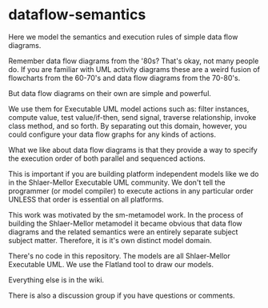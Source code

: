 # dataflow-semantics
Here we model the semantics and execution rules of simple data flow diagrams.

Remember data flow diagrams from the '80s? That's okay, not many people do.
If you are familiar with UML activity diagrams these are a weird fusion of flowcharts from the 60-70's and data flow diagrams from the 70-80's.

But data flow diagrams on their own are simple and powerful.

We use them for Executable UML model actions such as: filter instances, compute value, test value/if-then, send signal, traverse relationship, invoke class method, and so forth. By separating out this domain, however, you could configure your data flow graphs for any kinds of actions.

What we like about data flow diagrams is that they provide a way to specify the execution order of both parallel and sequenced actions.

This is important if you are building platform independent models like we do in the Shlaer-Mellor Executable UML community.
We don't tell the programmer (or model compiler) to execute actions in any particular order UNLESS that order is essential on all platforms.

This work was motivated by the sm-metamodel work. In the process of building the Shlaer-Mellor metamodel it became obvious that data flow diagrams and the related semantics were an entirely separate subject subject matter. Therefore, it is it's own distinct model domain.

There's no code in this repository. The models are all Shlaer-Mellor Executable UML. We use the Flatland tool to draw our models.

Everything else is in the wiki.

There is also a discussion group if you have questions or comments.
